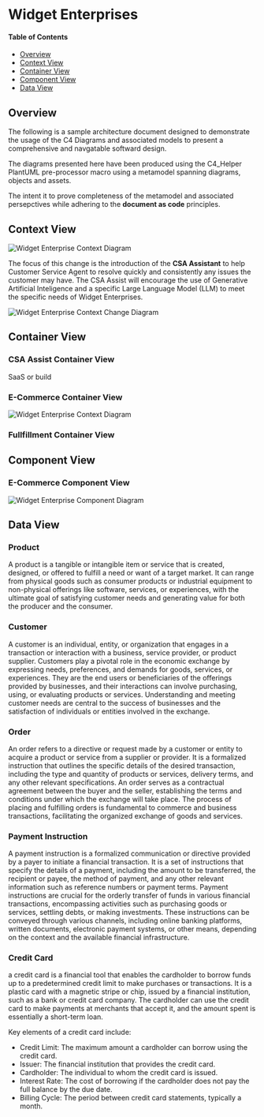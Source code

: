 # Widget Enterprises

#### Table of Contents

- [Overview](#overview)
- [Context View](#context-view)
- [Container View](#container-view)
- [Component View](#component-view)
- [Data View](#data-view)
  
## Overview 

The following is a sample architecture document designed to demonstrate the usage of the C4 Diagrams and associated models to present a comprehensive and navgatable softward design. 

The diagrams presented here have been produced using the C4_Helper PlantUML pre-processor macro using a metamodel spanning diagrams, objects and assets.

The intent it to prove completeness of the metamodel and associated persepctives while adhering to the **document as code** principles.

## Context View

![Widget Enterprise Context Diagram](/docs/widget%20context%20view.svg "Widget Enterprise Context View")

The focus of this change is the introduction of the **CSA Assistant** to help Customer Service Agent to resolve quickly and consistently any issues the customer may have. The CSA Assist will encourage the use of Generative Artificial Inteligence and a specific Large Language Model (LLM) to meet the specific needs of Widget Enterprises.

![Widget Enterprise Context Change Diagram](/docs/widget%20context%20change%20view.svg "Widget Enterprise Context View")

## Container View

### CSA Assist Container View

SaaS or build

### E-Commerce Container View

![Widget Enterprise Context Diagram](/docs/widget%20container%20view.svg "Widget Enterprise Container View")

### Fullfillment Container View

## Component View

### E-Commerce Component View

![Widget Enterprise Component Diagram](/docs/widget%20component%20view%20with%20assets.svg "Widget Enterprise Component View")

## Data View

### Product

A product is a tangible or intangible item or service that is created, designed, or offered to fulfill a need or want of a target market. It can range from physical goods such as consumer products or industrial equipment to non-physical offerings like software, services, or experiences, with the ultimate goal of satisfying customer needs and generating value for both the producer and the consumer.

### Customer

A customer is an individual, entity, or organization that engages in a transaction or interaction with a business, service provider, or product supplier. Customers play a pivotal role in the economic exchange by expressing needs, preferences, and demands for goods, services, or experiences. They are the end users or beneficiaries of the offerings provided by businesses, and their interactions can involve purchasing, using, or evaluating products or services. Understanding and meeting customer needs are central to the success of businesses and the satisfaction of individuals or entities involved in the exchange.

### Order

An order refers to a directive or request made by a customer or entity to acquire a product or service from a supplier or provider. It is a formalized instruction that outlines the specific details of the desired transaction, including the type and quantity of products or services, delivery terms, and any other relevant specifications. An order serves as a contractual agreement between the buyer and the seller, establishing the terms and conditions under which the exchange will take place. The process of placing and fulfilling orders is fundamental to commerce and business transactions, facilitating the organized exchange of goods and services.

### Payment Instruction

A payment instruction is a formalized communication or directive provided by a payer to initiate a financial transaction. It is a set of instructions that specify the details of a payment, including the amount to be transferred, the recipient or payee, the method of payment, and any other relevant information such as reference numbers or payment terms. Payment instructions are crucial for the orderly transfer of funds in various financial transactions, encompassing activities such as purchasing goods or services, settling debts, or making investments. These instructions can be conveyed through various channels, including online banking platforms, written documents, electronic payment systems, or other means, depending on the context and the available financial infrastructure.

### Credit Card

a credit card is a financial tool that enables the cardholder to borrow funds up to a predetermined credit limit to make purchases or transactions. It is a plastic card with a magnetic stripe or chip, issued by a financial institution, such as a bank or credit card company. The cardholder can use the credit card to make payments at merchants that accept it, and the amount spent is essentially a short-term loan.

Key elements of a credit card include:

* Credit Limit: The maximum amount a cardholder can borrow using the credit card.
* Issuer: The financial institution that provides the credit card.
* Cardholder: The individual to whom the credit card is issued.
* Interest Rate: The cost of borrowing if the cardholder does not pay the full balance by the due date.
* Billing Cycle: The period between credit card statements, typically a month.
